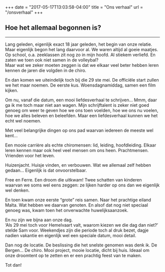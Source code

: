 +++
date = "2017-05-17T13:03:58-04:00"
title = "Ons verhaal"
url = "/onsverhaal"
+++

## Hoe het allemaal begonnen is?

---

<p>Lang geleden, eigenlijk exact 18 jaar geleden, het begin van onze relatie. Maar eigenlijk begon het
lang daarvoor al. We waren altijd al goeie maatjes. Op school, o.a. zeeklassen zit nog zo in mijn
hoofd. Al stiekem verliefd. En zaten we toen ook niet samen in de volleybal?<br>
Maar wat we zeker moeten zeggen is dat we elkaar veel beter hebben leren kennen de jaren die
volgden in de chiro.</p>
<p>
En dan komen we uiteindelijk toch bij die 29 ste mei. De officiële start zullen we het maar noemen. De
eerste kus. Woensdagnamiddag, samen een film kijken.
</p>
<p>
Om nu, vanaf die datum, een mooi liefdesverhaal te schrijven… Mmm, daar ga ik me toch maar niet
aan wagen. Mijn schrijftalent is zeker niet goed genoeg om weer te geven hoe we ons toen voelden,
hoe we ons nu voelen, hoe we alles beleven en beleefden. Maar een liefdesverhaal kunnen we het
echt wel noemen.
</p>
<p>
Met veel belangrijke dingen op ons pad waarvan iedereen de meeste wel kent…
</p>
<p>
Een mooie carrière als echte chiromensen: lid, leiding, hoofdleiding. Elkaar leren kennen maar ook
heel veel mensen om ons heen. Prachtmensen. Vrienden voor het leven.
</p>
<p>
Huizenjacht. Huisje vinden, en verbouwen. Wat we allemaal zelf hebben gedaan... Eigenlijk is dat
onvoorstelbaar.
</p>
<p>
Free en Ferre. Een droom die uitkwam! Twee schatten van kinderen waarvan we soms wel eens
zeggen: ze lijken harder op ons dan we eigenlijk wel denken.
</p>
<p>
En toen kwam onze eerste “grote” reis samen. Naar het prachtige eiland Malta. Wat hebben we
daarvan genoten. En alsof dat nog niet speciaal genoeg was, kwam toen het onverwachte
huwelijksaanzoek.
</p>
<p>
En nu zijn we bijna aan onze dag.<br>
‘Als 29 mei toch voor Hemelvaart valt, waarom kiezen we die dag dan niet?’ stelde Sam voor.
Weekendjes zijn die periode toch al druk bezet, dagje nadien vakantie en eigenlijk wel een speciale
datum, mooi detail.
</p>
<p>
Dan nog de locatie. De beslissing die het snelste genomen was denk ik. De Bergen… De chiro. Mooi
project, mooie locatie, dicht bij huis. Ideaal om onze droomtent op te zetten en er een prachtig feest
van te maken.
</p>
<p>
Tot dan!
</p>